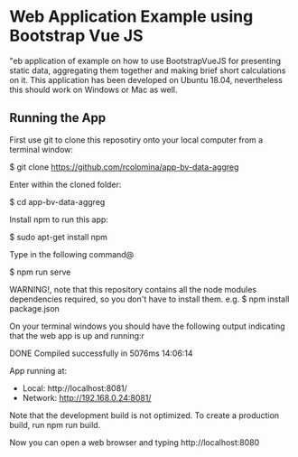 # Web Application Example using Bootstrap Vue JS
"eb application of example on how to use BootstrapVueJS for presenting static data, aggregating them together and making brief short calculations on it. This application has been developed on Ubuntu 18.04, nevertheless this should work on Windows or Mac as well.  

## Running the App

First use git to clone this reposotiry onto your local computer from a terminal window:

$ git clone https://github.com/rcolomina/app-bv-data-aggreg

Enter within the cloned folder:

$ cd app-bv-data-aggreg

Install npm to run this app:

$ sudo apt-get install npm

Type in the following command@

$ npm run serve

WARNING!, note that this repository contains all the node modules dependencies required, so you don't have to install them.  e.g. $ npm install package.json

On your terminal windows you should have the following output indicating that the web app is up and running:r


DONE  Compiled successfully in 5076ms                                                                                                                                                                     14:06:14


  App running at:
  - Local:   http://localhost:8081/ 
  - Network: http://192.168.0.24:8081/

  Note that the development build is not optimized.
  To create a production build, run npm run build.



Now you can open a web browser and typing http://localhost:8080










